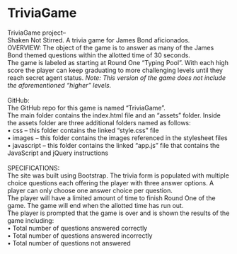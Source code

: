 # TriviaGame

TriviaGame project–
<br />
Shaken Not Stirred. A trivia game for James Bond aficionados.
<br />
OVERVIEW:
The object of the game is to answer as many of the James Bond themed questions within the allotted time of 30 seconds. 
<br />
The game is labeled as starting at Round One “Typing Pool”. With each high score the player can keep graduating to more challenging levels until they reach secret agent status. <em> Note: This version of the game does not include the aforementioned “higher” levels.</em>
<br />
<br />
GitHub:
<br />
The GitHub repo for this game is named “TriviaGame”.
<br />
The main folder contains the index.html file and an “assets” folder. Inside the assets folder are three additional folders named as follows:
<br />
• css – this folder contains the linked “style.css” file
<br />
• images – this folder contains the images referenced in the stylesheet files
<br />
• javascript – this folder contains the linked “app.js” file that contains the JavaScript and jQuery instructions
<br />
<br />
SPECIFICATIONS:
<br />
The site was built using Bootstrap. The trivia form is populated with multiple choice questions each offering the player with three answer options. A player can only choose one answer choice per question.
<br />
The player will have a limited amount of time to finish Round One of the game. The game will end when the allotted time has run out.
<br />
The player is prompted that the game is over and is shown the results of the game including:
<br />
• Total number of questions answered correctly
<br />
• Total number of questions answered incorrectly
<br />
• Total number of questions not answered
